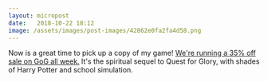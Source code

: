 ```yaml
---
layout: micropost
date:   2018-10-22 18:12
image: /assets/images/post-images/42862e0fa2fa4d58.png
---
```


Now is a great time to pick up a copy of my game! [We're running a 35% off sale on GoG all week.](https://www.gog.com/game/herou_rogue_to_redemption) It's the spiritual sequel to Quest for Glory, with shades of Harry Potter and school simulation.